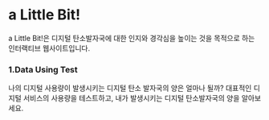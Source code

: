 # a Little Bit!

a Little Bit!은 디지털 탄소발자국에 대한 인지와 경각심을 높이는 것을 목적으로 하는 인터랙티브 웹사이트입니다.  

### 1.Data Using Test
나의 디지털 사용량이 발생시키는 디지털 탄소 발자국의 양은 얼마나 될까? 대표적인 디지털 서비스의 사용량을 테스트하고, 내가 발생시키는 디지털 탄소발자국의 양을 알아보세요.
